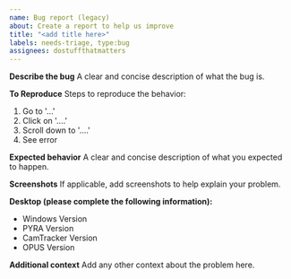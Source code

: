 ```yaml
---
name: Bug report (legacy)
about: Create a report to help us improve
title: "<add title here>"
labels: needs-triage, type:bug
assignees: dostuffthatmatters
---
```


**Describe the bug**
A clear and concise description of what the bug is.

**To Reproduce**
Steps to reproduce the behavior:

1. Go to '...'
2. Click on '....'
3. Scroll down to '....'
4. See error

**Expected behavior**
A clear and concise description of what you expected to happen.

**Screenshots**
If applicable, add screenshots to help explain your problem.

**Desktop (please complete the following information):**

- Windows Version
- PYRA Version
- CamTracker Version
- OPUS Version

**Additional context**
Add any other context about the problem here.
